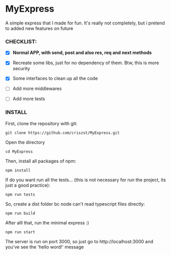# MyExpress
A simple express that I made for fun. It's really not completely, but i pretend to added new features on future

### CHECKLIST:
- [x] __Normal APP, with send, post and also res, req and next methods__
- [x] Recreate some libs, just for no dependency of them. Btw, this is more security
- [x] Some interfaces to clean up all the code
- [ ] Add more middlewares
- [ ] Add more tests


### INSTALL

First, clone the repository with git:

```
git clone https://github.com/criszst/MyExpress.git
```

Open the directory
```
cd MyExpress
```

Then, install all packages of npm:

```
npm install
```

If do you want run all the tests... (this is not necessary for run the project, its just a good practice):

```
npm run tests
```

So, create a dist folder bc node can't read typescript files directly:
```
npm run build
```

After alll that, run the minimal express :)
```
npm run start
```

The server is run on port 3000, so just go to http://localhost:3000 and you've see the 'hello word!' message